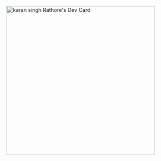 <a href="https://app.daily.dev/kronos"><img src="https://api.daily.dev/devcards/95a9931d5e46467e8a96299343d3822d.png?r=2nw" width="400" alt="karan singh Rathore's Dev Card"/></a>
